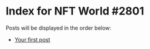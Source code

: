 # Index for NFT World #2801
Posts will be displayed in the order below:

- [Your first post](./001-first.md)

